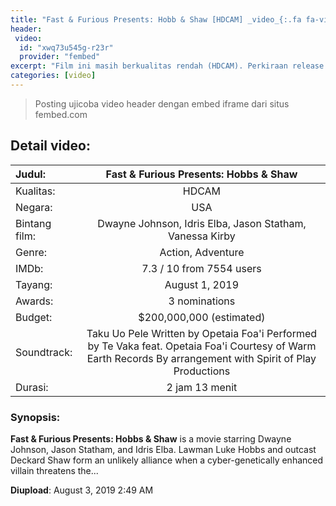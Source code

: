 ```yaml
---
title: "Fast & Furious Presents: Hobb & Shaw [HDCAM] _video_{:.fa fa-video}"
header:
 video:
  id: "xwq73u545g-r23r"
  provider: "fembed"
excerpt: "Film ini masih berkualitas rendah (HDCAM). Perkiraan release BluRay November 2019."
categories: [video]
---
```


> Posting ujicoba video header dengan embed iframe dari situs fembed.com

## Detail video:

| Judul: | Fast & Furious Presents: Hobbs & Shaw |
|:---|:---:|
| Kualitas: | HDCAM |
| Negara: | USA |
| Bintang film: | Dwayne Johnson, Idris Elba, Jason Statham, Vanessa Kirby |
| Genre: | Action, Adventure |
| IMDb: | 7.3 / 10 from 7554 users |
| Tayang: | August 1, 2019 |
| Awards: | 3 nominations |
| Budget: | $200,000,000 (estimated) |
| Soundtrack: | Taku Uo Pele Written by Opetaia Foa'i Performed by Te Vaka feat. Opetaia Foa'i Courtesy of Warm Earth Records By arrangement with Spirit of Play Productions |
| Durasi: | 2 jam 13 menit |

### Synopsis:

**Fast & Furious Presents: Hobbs & Shaw** is a movie starring Dwayne Johnson, Jason Statham, and Idris Elba. Lawman Luke Hobbs and outcast Deckard Shaw form an unlikely alliance when a cyber-genetically enhanced villain threatens the...

**Diupload**: August 3, 2019 2:49 AM
